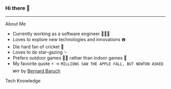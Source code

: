 ### Hi there 👋
___

About Me
  * Currently working as a software engineer 👨🏻‍💻
  * Loves to explore new technologies and innovations ☎️
  * Die hard fan of cricket 🏏
  * Loves to do star-gazing ✨
  * Prefers outdoor games 🤼‍♂️ rather than indoor games 🎲
  * My favorite quote ⚡️ -> `MILLIONS SAW THE APPLE FALL, BUT NEWTON ASKED WHY` by [Bernard Baruch](https://en.wikipedia.org/wiki/Bernard_Baruch)
  
  
  
Tech Knowledge
 

<!--
**Aravindan07/Aravindan07** is a ✨ _special_ ✨ repository because its `README.md` (this file) appears on your GitHub profile.

Here are some ideas to get you started:

- 🔭 I’m currently working on ...
- 🌱 I’m currently learning ...
- 👯 I’m looking to collaborate on ...
- 🤔 I’m looking for help with ...
- 💬 Ask me about ...
- 📫 How to reach me: ...
- 😄 Pronouns: ...
- ⚡ Fun fact: ...
-->
